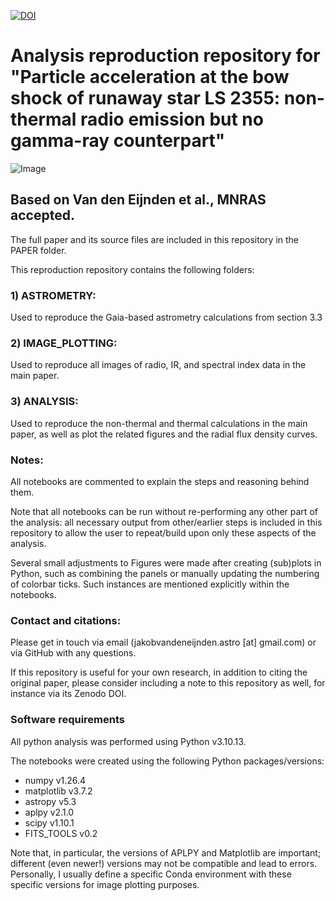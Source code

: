 [![DOI](https://zenodo.org/badge/821244259.svg)](https://zenodo.org/doi/10.5281/zenodo.12622045)

# Analysis reproduction repository for "Particle acceleration at the bow shock of runaway star LS 2355: non-thermal radio emission but no gamma-ray counterpart"

![Image](main.png?raw=true "image")

## Based on Van den Eijnden et al., MNRAS accepted.
The full paper and its source files are included in this repository in the PAPER folder. 

This reproduction repository contains the following folders:

### 1) ASTROMETRY: 

Used to reproduce the Gaia-based astrometry calculations from section 3.3

### 2) IMAGE_PLOTTING:

Used to reproduce all images of radio, IR, and spectral index data in the main paper.

### 3) ANALYSIS:

Used to reproduce the non-thermal and thermal calculations in the main paper, as well as plot the related figures and the radial flux density curves.
 
### Notes:

All notebooks are commented to explain the steps and reasoning behind them.

Note that all notebooks can be run without re-performing any other part of the analysis: all necessary output from other/earlier steps is included in this repository to allow the user to repeat/build upon only these aspects of the analysis. 

Several small adjustments to Figures were made after creating (sub)plots in Python, such as combining the panels or manually updating the numbering of colorbar ticks. Such instances are mentioned explicitly within the notebooks. 

### Contact and citations:

Please get in touch via email (jakobvandeneijnden.astro [at] gmail.com) or via GitHub with any questions.

If this repository is useful for your own research, in addition to citing the original paper, please consider including a note to this repository as well, for instance via its Zenodo DOI.

### Software requirements

All python analysis was performed using Python v3.10.13.

The notebooks were created using the following Python packages/versions:
 
- numpy v1.26.4
- matplotlib v3.7.2
- astropy v5.3
- aplpy v2.1.0
- scipy v1.10.1
- FITS_TOOLS v0.2

Note that, in particular, the versions of APLPY and Matplotlib are important; different (even newer!) versions may not be compatible and lead to errors. Personally, I usually define a specific Conda environment with these specific versions for image plotting purposes.
